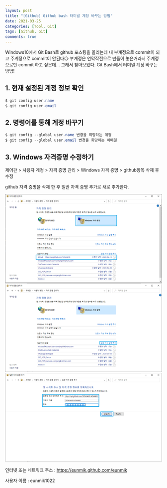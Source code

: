 ```yaml
---
layout: post
title: "[Github] Github bash 터미널 계정 바꾸는 방법"
date: 2021-03-25
categories: [Tool, Git]
tags: [Github, Git]
comments: true
---
```

Windows10에서 Git Bash로 github 포스팅을 올리는데 
내 부계정으로 commit이 되고 주계정으로 commit이 안된다😥
부계정은 연막작전으로 만들어 놓은거라서 주계정으로만 commit 하고 싶은데... 
그래서 찾아보았다. Git Bash에서 터미널 계정 바꾸는 방법! 

## 1. 현재 설정된 계정 정보 확인

```java
$ git config user.name
$ git config user.email
```

## 2. 명령어를 통해 계정 바꾸기

```java
$ git config --global user.name 변경을 희망하는 계정
$ git config --global user.email 변경을 희망하는 이메일
```

## 3. Windows 자격증명 수정하기

제어판 > 사용자 계정 > 자격 증명 관리 > Windows 자격 증명 > github항목 삭제 후 수정

github 자격 증명을 삭제 한 후 일반 자격 증명 추가로 새로 추가한다. 

<img src="../assets/img/210325-gitbash.png">

<img src="../assets/img/210325-gitbash2.png">

<img src="../assets/img/210325-gitbash3.png">

인터넷 또는 네트워크 주소 : https://eunmik.github.com/eunmik

사용자 이름 : eunmik1022


